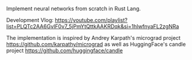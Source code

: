 Implement neural networks from scratch in Rust Lang.

Development Vlog: https://youtube.com/playlist?list=PLQTc2AA6GvIF0v7_5jPmYtQttkAAKRDqk&si=1hlwfnyaFL2zgNRa

The implementation is inspired by Andrey Karpath's micrograd project https://github.com/karpathy/micrograd as well as HuggingFace's candle project https://github.com/huggingface/candle
